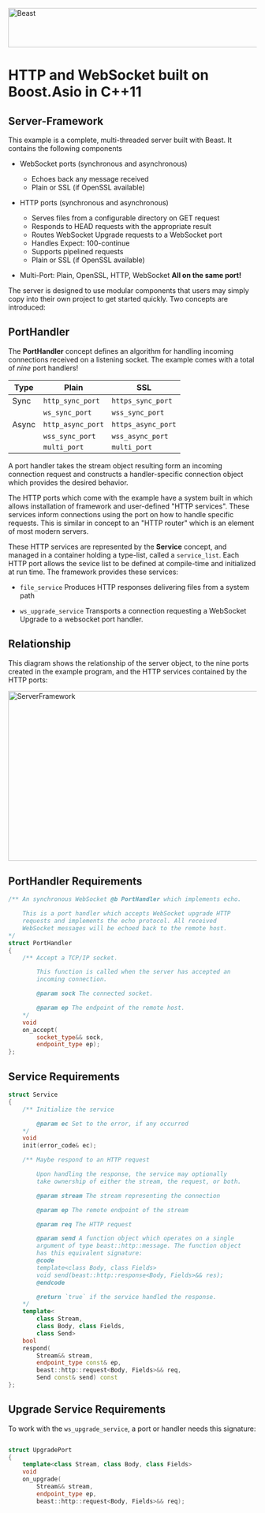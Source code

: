 <img width="880" height = "80" alt = "Beast"
    src="https://raw.githubusercontent.com/vinniefalco/Beast/master/doc/images/readme.png">

# HTTP and WebSocket built on Boost.Asio in C++11

## Server-Framework

This example is a complete, multi-threaded server built with Beast.
It contains the following components

* WebSocket ports (synchronous and asynchronous)
    - Echoes back any message received
    - Plain or SSL (if OpenSSL available)

* HTTP ports (synchronous and asynchronous)
    - Serves files from a configurable directory on GET request
    - Responds to HEAD requests with the appropriate result
    - Routes WebSocket Upgrade requests to a WebSocket port
    - Handles Expect: 100-continue
    - Supports pipelined requests
    - Plain or SSL (if OpenSSL available)

* Multi-Port: Plain, OpenSSL, HTTP, WebSocket **All on the same port!**

The server is designed to use modular components that users may simply copy
into their own project to get started quickly. Two concepts are introduced:

## PortHandler

The **PortHandler** concept defines an algorithm for handling incoming
connections received on a listening socket. The example comes with a
total of *nine* port handlers!

| Type  | Plain             | SSL                |           
| ----- | ----------------- | ------------------ |
| Sync  | `http_sync_port`  | `https_sync_port`  |
|       | `ws_sync_port`    | `wss_sync_port`    |
| Async | `http_async_port` | `https_async_port` |
|       | `wss_sync_port`   | `wss_async_port`   |
|       | `multi_port`      | `multi_port`       |


A port handler takes the stream object resulting form an incoming connection
request and constructs a handler-specific connection object which provides
the desired behavior.

The HTTP ports which come with the example have a system built in which allows
installation of framework and user-defined "HTTP services". These services
inform connections using the port on how to handle specific requests. This is
similar in concept to an "HTTP router" which is an element of most modern
servers.

These HTTP services are represented by the **Service** concept, and managed
in a container holding a type-list, called a `service_list`. Each HTTP port
allows the sevice list to be defined at compile-time and initialized at run
time. The framework provides these services:

* `file_service` Produces HTTP responses delivering files from a system path

* `ws_upgrade_service` Transports a connection requesting a WebSocket Upgrade
to a websocket port handler.

## Relationship

This diagram shows the relationship of the server object, to the nine
ports created in the example program, and the HTTP services contained by
the HTTP ports:

<img width="880" height = "344" alt = "ServerFramework"
    src="https://raw.githubusercontent.com/vinniefalco/Beast/master/doc/images/server.png">

## PortHandler Requirements
```C++
/** An synchronous WebSocket @b PortHandler which implements echo.

    This is a port handler which accepts WebSocket upgrade HTTP
    requests and implements the echo protocol. All received
    WebSocket messages will be echoed back to the remote host.
*/
struct PortHandler
{
    /** Accept a TCP/IP socket.

        This function is called when the server has accepted an
        incoming connection.

        @param sock The connected socket.

        @param ep The endpoint of the remote host.
    */
    void
    on_accept(
        socket_type&& sock,
        endpoint_type ep);
};
```

## Service Requirements

```C++
struct Service
{
    /** Initialize the service

        @param ec Set to the error, if any occurred
    */
    void
    init(error_code& ec);

    /** Maybe respond to an HTTP request

        Upon handling the response, the service may optionally
        take ownership of either the stream, the request, or both.

        @param stream The stream representing the connection

        @param ep The remote endpoint of the stream

        @param req The HTTP request

        @param send A function object which operates on a single
        argument of type beast::http::message. The function object
        has this equivalent signature:
        @code
        template<class Body, class Fields>
        void send(beast::http::response<Body, Fields>&& res);
        @endcode

        @return `true` if the service handled the response.
    */
    template<
        class Stream,
        class Body, class Fields,
        class Send>
    bool
    respond(
        Stream&& stream,
        endpoint_type const& ep,
        beast::http::request<Body, Fields>&& req,
        Send const& send) const
};
```

## Upgrade Service Requirements

To work with the `ws_upgrade_service`, a port or handler needs
this signature:
```C++

struct UpgradePort
{
    template<class Stream, class Body, class Fields>
    void
    on_upgrade(
        Stream&& stream,
        endpoint_type ep,
        beast::http::request<Body, Fields>&& req);

```
